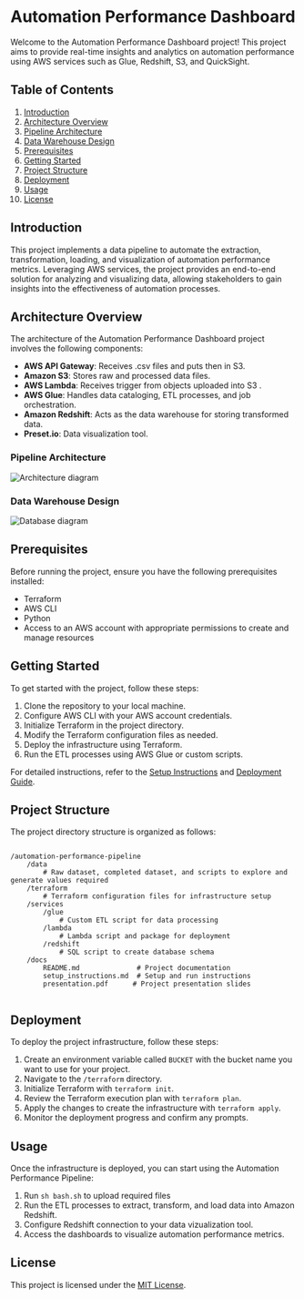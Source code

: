 # Automation Performance Dashboard

Welcome to the Automation Performance Dashboard project! This project aims to provide real-time insights and analytics on automation performance using AWS services such as Glue, Redshift, S3, and QuickSight.

## Table of Contents

1. [Introduction](#introduction)
2. [Architecture Overview](#architecture-overview)
3. [Pipeline Architecture](#pipeline-architecture)
4. [Data Warehouse Design](#data-warehouse-design)
5. [Prerequisites](#prerequisites)
6. [Getting Started](#getting-started)
7. [Project Structure](#project-structure)
8. [Deployment](#deployment)
9. [Usage](#usage)
10. [License](#license)

## Introduction

This project implements a data pipeline to automate the extraction, transformation, loading, and visualization of automation performance metrics. Leveraging AWS services, the project provides an end-to-end solution for analyzing and visualizing data, allowing stakeholders to gain insights into the effectiveness of automation processes.

## Architecture Overview

The architecture of the Automation Performance Dashboard project involves the following components:
- **AWS API Gateway**: Receives .csv files and puts then in S3.
- **Amazon S3**: Stores raw and processed data files.
- **AWS Lambda**: Receives trigger from objects uploaded into S3 .
- **AWS Glue**: Handles data cataloging, ETL processes, and job orchestration.
- **Amazon Redshift**: Acts as the data warehouse for storing transformed data.
- **Preset.io**: Data visualization tool.

### Pipeline Architecture
![Architecture diagram]('diagrams/architecture_diagram.png')


### Data Warehouse Design
![Database diagram]('diagrams/data_warehouse.png')

## Prerequisites

Before running the project, ensure you have the following prerequisites installed:

- Terraform
- AWS CLI
- Python
- Access to an AWS account with appropriate permissions to create and manage resources


## Getting Started

To get started with the project, follow these steps:

1. Clone the repository to your local machine.
2. Configure AWS CLI with your AWS account credentials.
3. Initialize Terraform in the project directory.
4. Modify the Terraform configuration files as needed.
5. Deploy the infrastructure using Terraform.
6. Run the ETL processes using AWS Glue or custom scripts.

For detailed instructions, refer to the [Setup Instructions](setup_instructions.md) and [Deployment Guide](#deployment).

## Project Structure

The project directory structure is organized as follows:
```

/automation-performance-pipeline
    /data
        # Raw dataset, completed dataset, and scripts to explore and generate values required
    /terraform
        # Terraform configuration files for infrastructure setup
    /services
        /glue
            # Custom ETL script for data processing
        /lambda
            # Lambda script and package for deployment
        /redshift
            # SQL script to create database schema
    /docs
        README.md              # Project documentation
        setup_instructions.md  # Setup and run instructions
        presentation.pdf      # Project presentation slides


```

## Deployment

To deploy the project infrastructure, follow these steps:

1. Create an environment variable called ```BUCKET``` with the bucket name you want to use for your project.
2. Navigate to the `/terraform` directory.
3. Initialize Terraform with `terraform init`.
4. Review the Terraform execution plan with `terraform plan`.
5. Apply the changes to create the infrastructure with `terraform apply`.
6. Monitor the deployment progress and confirm any prompts.


## Usage

Once the infrastructure is deployed, you can start using the Automation Performance Pipeline:

1. Run ```sh bash.sh``` to upload required files 
2. Run the ETL processes to extract, transform, and load data into Amazon Redshift.
3. Configure Redshift connection to your data vizualization tool.
4. Access the dashboards to visualize automation performance metrics.


## License

This project is licensed under the [MIT License](LICENSE).
